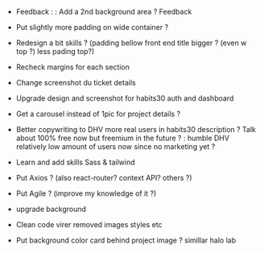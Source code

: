 - Feedback :
: Add a 2nd background area ? Feedback

- Put slightly more padding on wide container ?
- Redesign a bit skills ? (padding bellow front end title bigger ? (even w top ?) less pading top?)
- Recheck margins for each section
- Change screenshot du ticket details
- Upgrade design and screenshot for habits30 auth and dashboard
- Get a carousel instead of 1pic for project details ?
- Better copywriting to DHV more real users in habits30 description ? Talk about 100% free now but freemium in the future ?
: humble DHV relatively low amount of users now since no marketing yet ?
- Learn and add skills Sass & tailwind
- Put Axios ? (also react-router? context API? others ?)
- Put Agile ? (improve my knowledge of it ?)

- upgrade background
- Clean code virer removed images styles etc
- Put background color card behind project image ? simillar halo lab